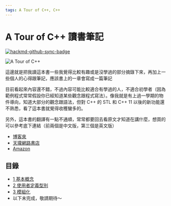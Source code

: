 ```yaml
---
tags: A Tour of C++, C++
---
```


# A Tour of C++ 讀書筆記

[![hackmd-github-sync-badge](https://hackmd.io/XQZZwwsDQ4WHxecroJJO2A/badge)](https://hackmd.io/XQZZwwsDQ4WHxecroJJO2A)

![A Tour of C++](https://im2.book.com.tw/image/getImage?i=https://www.books.com.tw/img/001/085/36/0010853667.jpg&v=5e79e139&w=348&h=348)

這邊就是把我讀這本書一些我覺得比較有趣或是沒學過的部分摘錄下來，再加上一些個人的心得跟筆記，應該書上的一章會寫成一篇筆記

目前看起來內容還不錯，不過內容可能比較適合有學過的人，不適合初學者（因為範例程式常常假設你已經知道某些觀念跟程式寫法）。像我就是有上過一學期的物件導向，知道大部分的觀念跟語法，但對 C++ 的 STL 和 C++ 11 以後的新功能還不熟悉，看了這本書就覺得收穫蠻多的。

另外，這本書的翻譯有一點不通順，常常都要回去看原文才知道在講什麼，想買的可以參考底下連結（前兩個是中文版，第三個是英文版）

* [博客來](https://www.books.com.tw/products/0010853667)
* [天瓏網路書店](https://www.tenlong.com.tw/products/9780321958310)
* [Amazon](https://www.amazon.com/Tour-2nd-Depth-Bjarne-Stroustrup/dp/0134997832)

## 目錄
* [1 基本概念](/UkLiREP7Q_mKgI6Pun58YQ)
* [2 使用者定義型別](/vaAUVfjYTECgTGggEALa4w)
* [3 模組化](/OTVSHQTBQNuTlJW4yL__aA)
* 以下未完成，敬請期待～